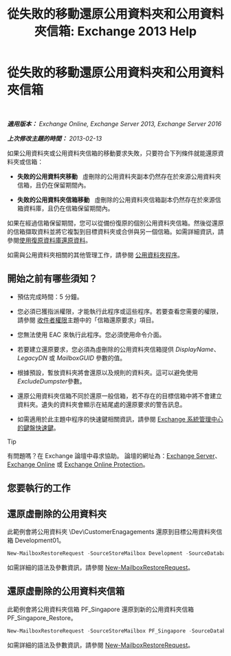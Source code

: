 ﻿---
title: '從失敗的移動還原公用資料夾和公用資料夾信箱: Exchange 2013 Help'
TOCTitle: 從失敗的移動還原公用資料夾和公用資料夾信箱
ms:assetid: 2ade83c9-5f9b-4945-bf32-48fa8185b515
ms:mtpsurl: https://technet.microsoft.com/zh-tw/library/JJ983802(v=EXCHG.150)
ms:contentKeyID: 52062525
ms.date: 05/21/2018
mtps_version: v=EXCHG.150
ms.translationtype: MT
---

# 從失敗的移動還原公用資料夾和公用資料夾信箱

 

_**適用版本：** Exchange Online, Exchange Server 2013, Exchange Server 2016_

_**上次修改主題的時間：** 2013-02-13_

如果公用資料夾或公用資料夾信箱的移動要求失敗，只要符合下列條件就能還原資料夾或信箱：

  - **失敗的公用資料夾移動**   虛刪除的公用資料夾副本仍然存在於來源公用資料夾信箱，且仍在保留期間內。

  - **失敗的公用資料夾信箱移動**   虛刪除的公用資料夾信箱副本仍然存在於來源信箱資料庫，且仍在信箱保留期間內。

如果在經過信箱保留期間，您可以從備份復原的個別公用資料夾信箱。然後從還原的信箱擷取資料並將它複製到目標資料夾或合併與另一個信箱。如需詳細資訊，請參閱[使用復原資料庫還原資料](restore-data-using-a-recovery-database-exchange-2013-help.md)。

如需與公用資料夾相關的其他管理工作，請參閱 [公用資料夾程序](public-folder-procedures-exchange-2013-help.md)。

## 開始之前有哪些須知？

  - 預估完成時間：5 分鐘。

  - 您必須已獲指派權限，才能執行此程序或這些程序。若要查看您需要的權限，請參閱 [收件者權限](recipients-permissions-exchange-2013-help.md)主題中的「信箱還原要求」項目。

  - 您無法使用 EAC 來執行此程序。您必須使用命令介面。

  - 若要建立還原要求，您必須為虛刪除的公用資料夾信箱提供 *DisplayName*、*LegacyDN* 或 *MailboxGUID* 參數的值。

  - 根據預設，暫放資料夾將會還原以及規則的資料夾。這可以避免使用*ExcludeDumpster*參數。

  - 還原公用資料夾信箱不同於還原一般信箱，若不存在的目標信箱中將不會建立資料夾。遺失的資料夾會顯示在結尾處的還原要求的警告訊息。

  - 如需適用於此主題中程序的快速鍵相關資訊，請參閱 [Exchange 系統管理中心的鍵盤快速鍵](keyboard-shortcuts-in-the-exchange-admin-center-exchange-online-protection-help.md)。


> [!TIP]  
> 有問題嗎？在 Exchange 論壇中尋求協助。 論壇的網址為：<a href="https://go.microsoft.com/fwlink/p/?linkid=60612">Exchange Server</a>、 <a href="https://go.microsoft.com/fwlink/p/?linkid=267542">Exchange Online</a> 或 <a href="https://go.microsoft.com/fwlink/p/?linkid=285351">Exchange Online Protection</a>。




## 您要執行的工作

## 還原虛刪除的公用資料夾

此範例會將公用資料夾 \\Dev\\CustomerEnagagements 還原到目標公用資料夾信箱 Development01。

```powershell
New-MailboxRestoreRequest -SourceStoreMailbox Development -SourceDatabase MBX_DB01 -TargetMailbox Development01 -AllowLegacyDNMismatch -IncludeFolders \Dev\CustomerEngagements
```

如需詳細的語法及參數資訊，請參閱 [New-MailboxRestoreRequest](https://technet.microsoft.com/zh-tw/library/ff829875\(v=exchg.150\))。

## 還原虛刪除的公用資料夾信箱

此範例會將公用資料夾信箱 PF\_Singapore 還原到新的公用資料夾信箱 PF\_Singapore\_Restore。

```powershell
New-MailboxRestoreRequest -SourceStoreMailbox PF_Singapore -SourceDatabase MBX_DB01 -TargetMailbox PF_Singapore_Restore -AllowLegacyDNMismatch
```

如需詳細的語法及參數資訊，請參閱 [New-MailboxRestoreRequest](https://technet.microsoft.com/zh-tw/library/ff829875\(v=exchg.150\))。

